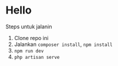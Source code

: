 # Hello

Steps untuk jalanin

1. Clone repo ini
2. Jalankan `composer install`, `npm install`
3. `npm run dev`
4. `php artisan serve`
